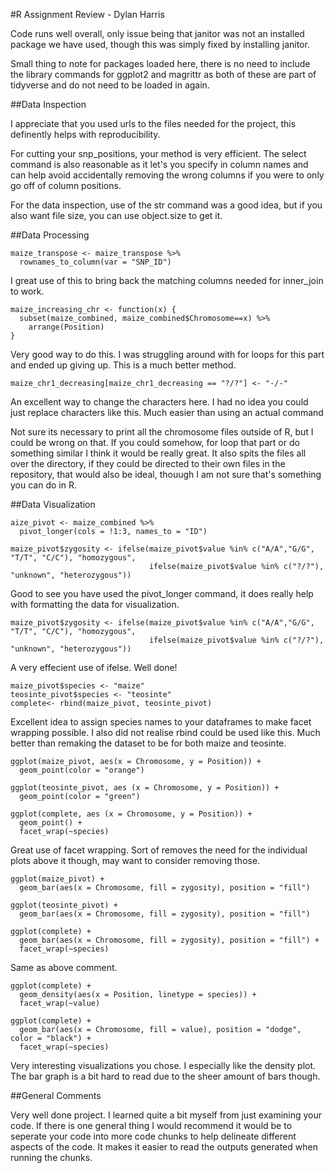 #R Assignment Review - Dylan Harris

Code runs well overall, only issue being that janitor was not an installed package we have used, though this was simply fixed by installing janitor.

Small thing to note for packages loaded here, there is no need to include the library commands for ggplot2 and magrittr as both of these are part of tidyverse and do not need to be loaded in again.

##Data Inspection

I appreciate that you used urls to the files needed for the project, this definently helps with reproducibility.

For cutting your snp_positions, your method is very efficient. The select command is also reasonable as it let's you specify in column names and can help avoid accidentally removing the wrong columns if you were to only go off of column positions.

For the data inspection, use of the str command was a good idea, but if you also want file size, you can use object.size to get it.

##Data Processing

```
maize_transpose <- maize_transpose %>%
  rownames_to_column(var = "SNP_ID")
```
I great use of this to bring back the matching columns needed for inner_join to work.

```
maize_increasing_chr <- function(x) {
  subset(maize_combined, maize_combined$Chromosome==x) %>%
    arrange(Position)
}
```
Very good way to do this. I was struggling around with for loops for this part and ended up giving up. This is a much better method.

```
maize_chr1_decreasing[maize_chr1_decreasing == "?/?"] <- "-/-"
```
An excellent way to change the characters here. I had no idea you could just replace characters like this. Much easier than using an actual command

Not sure its necessary to print all the chromosome files outside of R, but I could be wrong on that. If you could somehow, for loop that part or do something similar I think it would be really great. It also spits the files all over the directory, if they could be directed to their own files in the repository, that would also be ideal, thouugh I am not sure that's something you can do in R.

##Data Visualization

```
aize_pivot <- maize_combined %>% 
  pivot_longer(cols = !1:3, names_to = "ID")

maize_pivot$zygosity <- ifelse(maize_pivot$value %in% c("A/A","G/G", "T/T", "C/C"), "homozygous", 
                               ifelse(maize_pivot$value %in% c("?/?"), "unknown", "heterozygous"))
```
Good to see you have used the pivot_longer command, it does really help with formatting the data for visualization.

```
maize_pivot$zygosity <- ifelse(maize_pivot$value %in% c("A/A","G/G", "T/T", "C/C"), "homozygous", 
                               ifelse(maize_pivot$value %in% c("?/?"), "unknown", "heterozygous"))
```
A very effecient use of ifelse.	Well done!

```
maize_pivot$species <- "maize"
teosinte_pivot$species <- "teosinte"
complete<- rbind(maize_pivot, teosinte_pivot)
```
Excellent idea to assign species names to your dataframes to make facet wrapping possible. I also did not realise rbind could be used like this. Much better than remaking the dataset to be for both maize and teosinte.

```
ggplot(maize_pivot, aes(x = Chromosome, y = Position)) + 
  geom_point(color = "orange")

ggplot(teosinte_pivot, aes (x = Chromosome, y = Position)) + 
  geom_point(color = "green")

ggplot(complete, aes (x = Chromosome, y = Position)) + 
  geom_point() + 
  facet_wrap(~species)
```
Great use of facet wrapping. Sort of removes the need for the individual plots above it though, may want to consider removing those.

```
ggplot(maize_pivot) +
  geom_bar(aes(x = Chromosome, fill = zygosity), position = "fill") 

ggplot(teosinte_pivot) +
  geom_bar(aes(x = Chromosome, fill = zygosity), position = "fill")

ggplot(complete) + 
  geom_bar(aes(x = Chromosome, fill = zygosity), position = "fill") + 
  facet_wrap(~species)
```
Same as above comment.

```
ggplot(complete) + 
  geom_density(aes(x = Position, linetype = species)) + 
  facet_wrap(~value)

ggplot(complete) +
  geom_bar(aes(x = Chromosome, fill = value), position = "dodge", color = "black") + 
  facet_wrap(~species)
```
Very interesting visualizations you chose. I especially like the density plot. The bar graph is a bit hard to read due to the sheer amount of bars though.

##General Comments

Very well done project. I learned quite a bit myself from just examining your code. If there is one general thing I would recommend it would be to seperate your code into more code chunks to help delineate different aspects of the code. It makes it easier to read the outputs generated when running the chunks.
